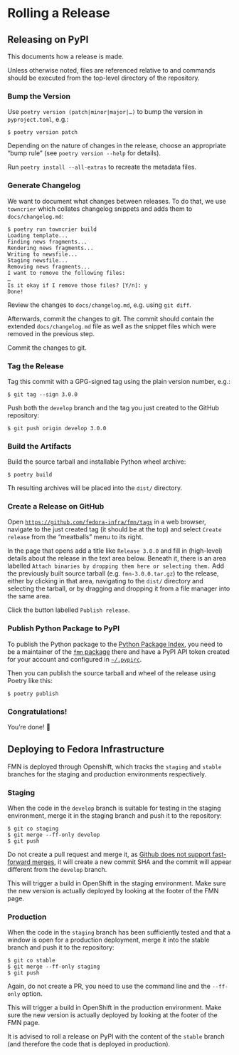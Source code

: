 <!--
SPDX-FileCopyrightText: Contributors to the Fedora Project

SPDX-License-Identifier: MIT
-->

# Rolling a Release

## Releasing on PyPI

This documents how a release is made.

Unless otherwise noted, files are referenced relative to and commands should be executed from the
top-level directory of the repository.

### Bump the Version

Use `poetry version (patch|minor|major|…)` to bump the version in `pyproject.toml`, e.g.:

```
$ poetry version patch
```

Depending on the nature of changes in the release, choose an appropriate “bump rule” (see `poetry
version --help` for details).

Run `poetry install --all-extras` to recreate the metadata files.

### Generate Changelog

We want to document what changes between releases. To do that, we use `towncrier` which collates
changelog snippets and adds them to `docs/changelog.md`:

```
$ poetry run towncrier build
Loading template...
Finding news fragments...
Rendering news fragments...
Writing to newsfile...
Staging newsfile...
Removing news fragments...
I want to remove the following files:
…
Is it okay if I remove those files? [Y/n]: y
Done!
```

Review the changes to `docs/changelog.md`, e.g. using `git diff`.

Afterwards, commit the changes to git. The commit should contain the extended `docs/changelog.md`
file as well as the snippet files which were removed in the previous step.

Commit the changes to git.

### Tag the Release

Tag this commit with a GPG-signed tag using the plain version number, e.g.:

```
$ git tag --sign 3.0.0
```

Push both the `develop` branch and the tag you just created to the GitHub repository:

```
$ git push origin develop 3.0.0
```

### Build the Artifacts

Build the source tarball and installable Python wheel archive:

```
$ poetry build
```

Th resulting archives will be placed into the `dist/` directory.

### Create a Release on GitHub

Open [`https://github.com/fedora-infra/fmn/tags`](https://github.com/fedora-infra/fmn/tags) in a web
browser, navigate to the just created tag (it should be at the top) and select `Create release` from
the “meatballs” menu to its right.

In the page that opens add a title like `Release 3.0.0` and fill in (high-level) details about the
release in the text area below. Beneath it, there is an area labelled `Attach binaries by dropping
them here or selecting them.` Add the previously built source tarball (e.g. `fmn-3.0.0.tar.gz`) to
the release, either by clicking in that area, navigating to the `dist/` directory and selecting the
tarball, or by dragging and dropping it from a file manager into the same area.

Click the button labelled `Publish release`.

### Publish Python Package to PyPI

To publish the Python package to the [Python Package Index](https://pypi.org), you need to be a
maintainer of the [`fmn` package](https://pypi.org/project/fmn/) there and have a PyPI API token
created for your account and configured in
[`~/.pypirc`](https://packaging.python.org/en/latest/specifications/pypirc/#using-a-pypi-token).

Then you can publish the source tarball and wheel of the release using Poetry like this:

```
$ poetry publish
```

### Congratulations!

You’re done! 🥳

## Deploying to Fedora Infrastructure

FMN is deployed through Openshift, which tracks the `staging` and `stable` branches for the staging
and production environments respectively.

### Staging

When the code in the `develop` branch is suitable for testing in the staging environment, merge it
in the staging branch and push it to the repository:

```
$ git co staging
$ git merge --ff-only develop
$ git push
```

Do not create a pull request and merge it, as [Github does not support fast-forward
merges](https://docs.github.com/en/repositories/configuring-branches-and-merges-in-your-repository/configuring-pull-request-merges/about-merge-methods-on-github#rebasing-and-merging-your-commits),
it will create a new commit SHA and the commit will appear different from the `develop` branch.

This will trigger a build in OpenShift in the staging environment. Make sure the new version is
actually deployed by looking at the footer of the FMN page.

### Production

When the code in the `staging` branch has been sufficiently tested and that a window is open for a
production deployment, merge it into the stable branch and push it to the repository:

```
$ git co stable
$ git merge --ff-only staging
$ git push
```

Again, do not create a PR, you need to use the command line and the `--ff-only` option.

This will trigger a build in OpenShift in the production environment. Make sure the new version is
actually deployed by looking at the footer of the FMN page.

It is advised to roll a release on PyPI with the content of the `stable` branch (and therefore the
code that is deployed in production).
